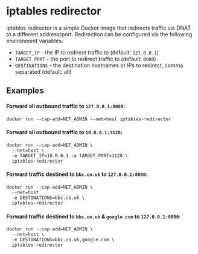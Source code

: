 # iptables redirector

iptables redirector is a simple Docker image that redirects traffic via DNAT to
a different address/port. Redirection can be configured via the following
environment variables:

* `TARGET_IP` - the IP to redirect traffic to (default: `127.0.0.1`)
* `TARGET_PORT` - the port to redirect traffic to (default: `8080`)
* `DESTINATIONS` - the destination hostnames or IPs to redirect, comma separated (default: all)

## Examples

#### Forward all outbound traffic to `127.0.0.1:8080`:
```
docker run --cap-add=NET_ADMIN --net=host iptables-redirector
```

#### Forward all outbound traffic to `10.0.0.1:3128`:
```
docker run --cap-add=NET_ADMIN \
  --net=host \
  -e TARGET_IP=10.0.0.1 -e TARGET_PORT=3128 \
  iptables-redirector
```

#### Forward traffic destined to `bbc.co.uk` to `127.0.0.1:8080`:
```
docker run --cap-add=NET_ADMIN \
  --net=host
  -e DESTINATIONS=bbc.co.uk \
  iptables-redirector
```

#### Forward traffic destined to `bbc.co.uk` & `google.com` to `127.0.0.1:8080`:
```
docker run --cap-add=NET_ADMIN \
  --net=host \
  -e DESTINATIONS=bbc.co.uk,google.com \
  iptables-redirector
```
